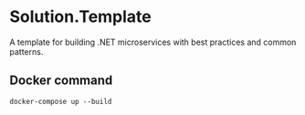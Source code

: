 # Solution.Template
A template for building .NET microservices with best practices and common patterns.

## Docker command
`docker-compose up --build`
